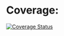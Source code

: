 # Coverage:
[![Coverage Status](https://coveralls.io/repos/github/waltage/swe1-app/badge.svg?branch=main)](https://coveralls.io/github/waltage/swe1-app?branch=main)
